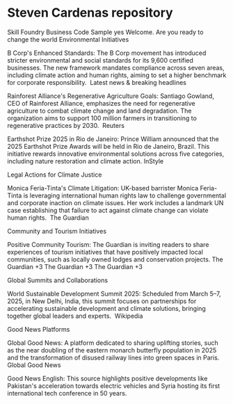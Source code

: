 # Steven Cardenas repository
Skill Foundry Business Code Sample
yes
Welcome. Are you ready to change the world
Environmental Initiatives

B Corp's Enhanced Standards: The B Corp movement has introduced stricter environmental and social standards for its 9,600 certified businesses. The new framework mandates compliance across seven areas, including climate action and human rights, aiming to set a higher benchmark for corporate responsibility. ​
Latest news & breaking headlines

Rainforest Alliance's Regenerative Agriculture Goals: Santiago Gowland, CEO of Rainforest Alliance, emphasizes the need for regenerative agriculture to combat climate change and land degradation. The organization aims to support 100 million farmers in transitioning to regenerative practices by 2030. ​
Reuters

Earthshot Prize 2025 in Rio de Janeiro: Prince William announced that the 2025 Earthshot Prize Awards will be held in Rio de Janeiro, Brazil. This initiative rewards innovative environmental solutions across five categories, including nature restoration and climate action. ​
InStyle

Legal Actions for Climate Justice

Monica Feria-Tinta's Climate Litigation: UK-based barrister Monica Feria-Tinta is leveraging international human rights law to challenge governmental and corporate inaction on climate issues. Her work includes a landmark UN case establishing that failure to act against climate change can violate human rights. ​
The Guardian

Community and Tourism Initiatives

Positive Community Tourism: The Guardian is inviting readers to share experiences of tourism initiatives that have positively impacted local communities, such as locally owned lodges and conservation projects. ​
The Guardian
+3
The Guardian
+3
The Guardian
+3

Global Summits and Collaborations

World Sustainable Development Summit 2025: Scheduled from March 5–7, 2025, in New Delhi, India, this summit focuses on partnerships for accelerating sustainable development and climate solutions, bringing together global leaders and experts. ​
Wikipedia

Good News Platforms

Global Good News: A platform dedicated to sharing uplifting stories, such as the near doubling of the eastern monarch butterfly population in 2025 and the transformation of disused railway lines into green spaces in Paris. ​
Global Good News

Good News English: This source highlights positive developments like Pakistan's acceleration towards electric vehicles and Syria hosting its first international tech conference in 50 years. 